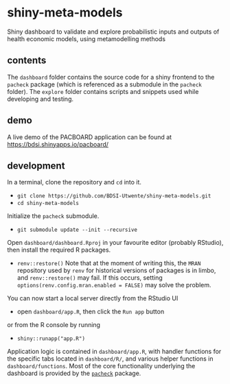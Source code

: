 # shiny-meta-models
Shiny dashboard to validate and explore probabilistic inputs and outputs of health economic models, using metamodelling methods

## contents
The `dashboard` folder contains the source code for a shiny frontend to the `pacheck` package (which is referenced as a submodule in the `pacheck` folder). 
The `explore` folder contains scripts and snippets used while developing and testing.

## demo
A live demo of the PACBOARD application can be found at https://bdsi.shinyapps.io/pacboard/

## development
In a terminal, clone the repository and `cd` into it.

- `git clone https://github.com/BDSI-Utwente/shiny-meta-models.git`
- `cd shiny-meta-models`

Initialize the `pacheck` submodule.
- `git submodule update --init --recursive`

Open `dashboard/dashboard.Rproj` in your favourite editor (probably RStudio), then install the required R packages.
- `renv::restore()`
Note that at the moment of writing this, the `MRAN` repository used by `renv` for historical versions of packages is in limbo, and `renv::restore()` may fail. If this occurs, setting `options(renv.config.mran.enabled = FALSE)` may solve the problem.

You can now start a local server directly from the RStudio UI
- open `dashboard/app.R`, then click the `Run app` button

or from the R console by running
- `shiny::runapp("app.R")`

Application logic is contained in `dashboard/app.R`, with handler functions for the specific tabs located in `dashboard/R/`, and various helper functions in `dashboard/functions`. Most of the core functionality underlying the dashboard is provided by the [`pacheck`](https://github.com/Xa4P/pacheck) package.

